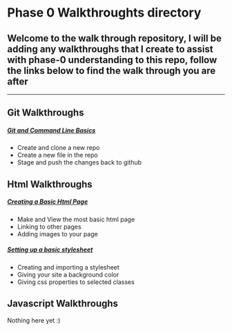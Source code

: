# Phase 0 Walkthroughts directory

## Welcome to the walk through repository, I will be adding any walkthroughs that I create to assist with phase-0 understanding to this repo, follow the links below to find the walk through you are after

---

## Git Walkthroughs


  ##### [Git and Command Line Basics](git/gitBasics.md)
  * Create and clone a new repo
  * Create a new file in the repo
  * Stage and push the changes back to github

## Html Walkthroughs

  ##### [Creating a Basic Html Page](html/htmlBasics.md)
  * Make and View the most basic html page
  * Linking to other pages
  * Adding images to your page


  ##### [Setting up a basic stylesheet](html/cssBasics.md)
  * Creating and importing a stylesheet
  * Giving your site a background color
  * Giving css properties to selected classes

## Javascript Walkthroughs

  Nothing here yet :)
